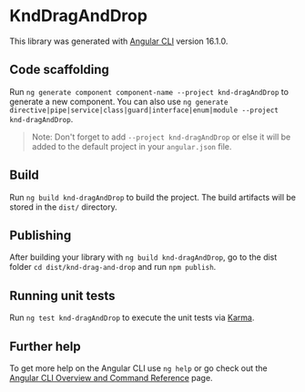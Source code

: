 # KndDragAndDrop

This library was generated with [Angular CLI](https://github.com/angular/angular-cli) version 16.1.0.

## Code scaffolding

Run `ng generate component component-name --project knd-dragAndDrop` to generate a new component. You can also use `ng generate directive|pipe|service|class|guard|interface|enum|module --project knd-dragAndDrop`.
> Note: Don't forget to add `--project knd-dragAndDrop` or else it will be added to the default project in your `angular.json` file. 

## Build

Run `ng build knd-dragAndDrop` to build the project. The build artifacts will be stored in the `dist/` directory.

## Publishing

After building your library with `ng build knd-dragAndDrop`, go to the dist folder `cd dist/knd-drag-and-drop` and run `npm publish`.

## Running unit tests

Run `ng test knd-dragAndDrop` to execute the unit tests via [Karma](https://karma-runner.github.io).

## Further help

To get more help on the Angular CLI use `ng help` or go check out the [Angular CLI Overview and Command Reference](https://angular.io/cli) page.
